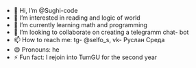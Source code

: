 - 👋 Hi, I’m @Sughi-code
- 👀 I’m interested in reading and logic of world
- 🌱 I’m currently learning math and programming
- 💞️ I’m looking to collaborate on creating a telegramm chat- bot
- 📫 How to reach me: tg- @selfo_s, vk- Руслан Среда
- 😄 Pronouns: he
- ⚡ Fun fact: I rejoin into TumGU for the second year

<!---
Sughi-code/Sughi-code is a ✨ special ✨ repository because its `README.md` (this file) appears on your GitHub profile.
You can click the Preview link to take a look at your changes.
--->
